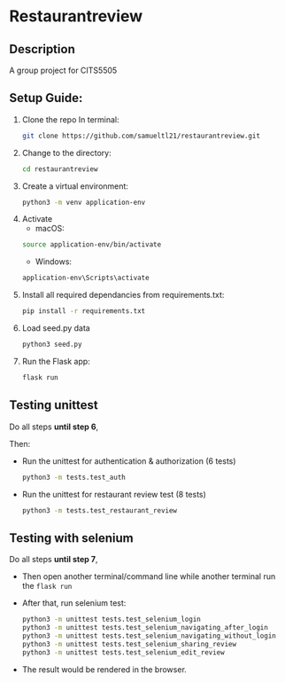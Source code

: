 # Restaurantreview

## Description

A group project for CITS5505

## Setup Guide:

1. Clone the repo
In terminal:
    ```bash
    git clone https://github.com/samueltl21/restaurantreview.git
    ```
2. Change to the directory:
    ```bash
    cd restaurantreview
    ```
3. Create a virtual environment:
    ```bash
    python3 -m venv application-env
    ```
4. Activate
   - macOS:
   ```bash
   source application-env/bin/activate
    ```
    - Windows:
    ```bash
    application-env\Scripts\activate
    ```
5. Install all required dependancies from requirements.txt:
    ```bash
    pip install -r requirements.txt 
    ```
6. Load seed.py data
    ```bash
    python3 seed.py
    ```
7. Run the Flask app:
    ```bash
    flask run
    ```

## Testing unittest

Do all steps **until step 6**,

Then:

- Run the unittest for authentication & authorization (6 tests)
    ```bash
    python3 -m tests.test_auth
    ```
- Run the unittest for restaurant review test (8 tests)
    ```bash
    python3 -m tests.test_restaurant_review
    ```

## Testing with selenium

Do all steps **until step 7**,

- Then open another terminal/command line while another terminal run the `flask run`

- After that, run selenium test:
    ```bash
    python3 -m unittest tests.test_selenium_login
    python3 -m unittest tests.test_selenium_navigating_after_login
    python3 -m unittest tests.test_selenium_navigating_without_login
    python3 -m unittest tests.test_selenium_sharing_review
    python3 -m unittest tests.test_selenium_edit_review
    ```
- The result would be rendered in the browser.